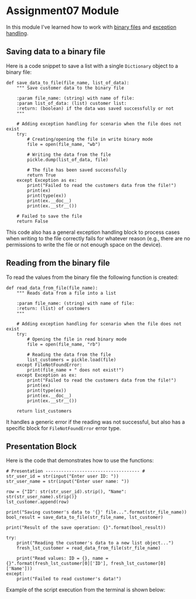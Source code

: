 # Assignment07 Module

In this module I've learned how to work with [binary files](https://docs.python.org/3/library/pickle.html) and [exception handling](https://docs.python.org/3/tutorial/errors.html).

## Saving data to a binary file

Here is a code snippet to save a list with a single `Dictionary` object to a binary file:
```
def save_data_to_file(file_name, list_of_data):
    """ Save customer data to the binary file

    :param file_name: (string) with name of file:
    :param list_of_data: (list) customer list:
    :return: (boolean) if the data was saved successfully or not
    """

    # Adding exception handling for scenario when the file does not exist
    try:
        # Creating/opening the file in write binary mode
        file = open(file_name, "wb")

        # Writing the data from the file
        pickle.dump(list_of_data, file)

        # The file has been saved successfully
        return True
    except Exception as ex:
        print("Failed to read the customers data from the file!")
        print(ex)
        print(type(ex))
        print(ex.__doc__)
        print(ex.__str__())

    # Failed to save the file
    return False
```

This code also has a general exception handling block to process cases when writing to the file correctly fails for whatever reason (e.g., there are no permissions to write the file or not enough space on the device).

## Reading from the binary file

To read the values from the binary file the following function is created:
```
def read_data_from_file(file_name):
    """ Reads data from a file into a list

    :param file_name: (string) with name of file:
    :return: (list) of customers
    """

    # Adding exception handling for scenario when the file does not exist
    try:
        # Opening the file in read binary mode
        file = open(file_name, "rb")

        # Reading the data from the file
        list_customers = pickle.load(file)
    except FileNotFoundError:
        print(file_name + " does not exist!")
    except Exception as ex:
        print("Failed to read the customers data from the file!")
        print(ex)
        print(type(ex))
        print(ex.__doc__)
        print(ex.__str__())

    return list_customers
```

It handles a generic error if the reading was not successful, but also has a specific block for `FileNotFoundError` error type.

## Presentation Block

Here is the code that demonstrates how to use the functions:
```
# Presentation ------------------------------------ #
str_user_id = str(input("Enter user ID: "))
str_user_name = str(input("Enter user name: "))

row = {"ID": str(str_user_id).strip(), "Name": str(str_user_name).strip()}
lst_customer.append(row)

print("Saving customer's data to '{}' file...".format(str_file_name))
bool_result = save_data_to_file(str_file_name, lst_customer)

print("Result of the save operation: {}".format(bool_result))

try:
    print("Reading the customer's data to a new list object...")
    fresh_lst_customer = read_data_from_file(str_file_name)

    print("Read values: ID = {}, name = {}".format(fresh_lst_customer[0]['ID'], fresh_lst_customer[0]['Name']))
except:
    print("Failed to read customer's data!")
```

Example of the script execution from the terminal is shown below:
